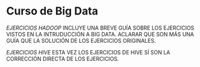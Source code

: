 # Curso de Big Data
*EJERCICIOS HADOOP*
INCLUYE UNA BREVE GUÍA SOBRE LOS EJERCICIOS VISTOS EN LA INTRUDUCCIÓN A BIG DATA.
ACLARAR QUE SON MÁS UNA GUÍA QUE LA SOLUCIÓN DE LOS EJERCICIOS ORIGINALES.

*EJERCICIOS HIVE*
ESTA VEZ LOS EJERCICIOS DE HIVE SÍ SON LA CORRECCIÓN DIRECTA DE LOS EJERCICIOS.

